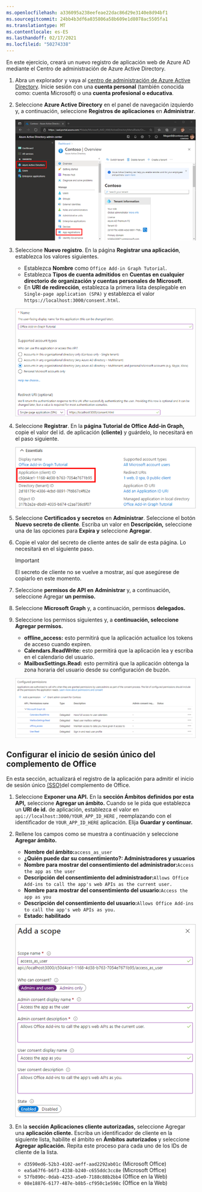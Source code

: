 ```yaml
---
ms.openlocfilehash: a336095a238eefeae22dac86d29e3140e8d94bf1
ms.sourcegitcommit: 24bb4b3df6a035806a58b609e1d8078ac5505fa1
ms.translationtype: MT
ms.contentlocale: es-ES
ms.lasthandoff: 02/17/2021
ms.locfileid: "50274338"
---
```

<!-- markdownlint-disable MD002 MD041 -->

En este ejercicio, creará un nuevo registro de aplicación web de Azure AD mediante el Centro de administración de Azure Active Directory.

1. Abra un explorador y vaya al [centro de administración de Azure Active Directory](https://aad.portal.azure.com). Inicie sesión con una **cuenta personal** (también conocida como: cuenta Microsoft) o una **cuenta profesional o educativa**.

1. Seleccione **Azure Active Directory** en el panel de navegación izquierdo y, a continuación, seleccione **Registros de aplicaciones** en **Administrar**.

    ![Captura de pantalla de los registros de aplicaciones ](images/app-registrations.png)

1. Seleccione **Nuevo registro**. En la página **Registrar una aplicación**, establezca los valores siguientes.

    - Establezca **Nombre** como `Office Add-in Graph Tutorial`.
    - Establezca **Tipos de cuenta admitidos** en **Cuentas en cualquier directorio de organización y cuentas personales de Microsoft**.
    - En **URI de redirección**, establezca la primera lista desplegable en `Single-page application (SPA)` y establezca el valor `https://localhost:3000/consent.html`.

    ![Captura de pantalla de la página Registrar una aplicación](images/register-an-app.png)

1. Seleccione **Registrar**. En la **página Tutorial de Office Add-in Graph,** copie el valor del id. de aplicación **(cliente)** y guárdelo, lo necesitará en el paso siguiente.

    ![Captura de pantalla del identificador de aplicación del nuevo registro de la aplicación](images/application-id.png)

1. Seleccione **Certificados y secretos** en **Administrar**. Seleccione el botón **Nuevo secreto de cliente**. Escriba un valor en **Descripción,** seleccione una de las opciones para **Expira y** seleccione **Agregar**.

1. Copie el valor del secreto de cliente antes de salir de esta página. Lo necesitará en el siguiente paso.

    > [!IMPORTANT]
    > El secreto de cliente no se vuelve a mostrar, así que asegúrese de copiarlo en este momento.

1. Seleccione **permisos de API en** **Administrar** y, a continuación, seleccione Agregar **un permiso.**

1. Seleccione **Microsoft Graph** y, a continuación, permisos **delegados.**

1. Seleccione los permisos siguientes y, a **continuación, seleccione Agregar permisos.**

    - **offline_access:** esto permitirá que la aplicación actualice los tokens de acceso cuando expiren.
    - **Calendars.ReadWrite:** esto permitirá que la aplicación lea y escriba en el calendario del usuario.
    - **MailboxSettings.Read:** esto permitirá que la aplicación obtenga la zona horaria del usuario desde su configuración de buzón.

    ![Captura de pantalla de los permisos configurados](images/configured-permissions.png)

## <a name="configure-office-add-in-single-sign-on"></a>Configurar el inicio de sesión único del complemento de Office

En esta sección, actualizará el registro de la aplicación para admitir el inicio de sesión único [(SSO)](https://docs.microsoft.com/office/dev/add-ins/develop/sso-in-office-add-ins)del complemento de Office.

1. Seleccione **Exponer una API.** En la **sección Ámbitos definidos por esta API,** seleccione **Agregar un ámbito.** Cuando se le pida que establezca un **URI de id.** de aplicación, establezca el valor en `api://localhost:3000/YOUR_APP_ID_HERE` , reemplazando con el identificador de `YOUR_APP_ID_HERE` aplicación. Elija **Guardar y continuar.**

1. Rellene los campos como se muestra a continuación y seleccione **Agregar ámbito.**

    - **Nombre del ámbito:**`access_as_user`
    - **¿Quién puede dar su consentimiento?: Administradores y usuarios**
    - **Nombre para mostrar del consentimiento del administrador:**`Access the app as the user`
    - **Descripción del consentimiento del administrador:**`Allows Office Add-ins to call the app's web APIs as the current user.`
    - **Nombre para mostrar del consentimiento del usuario:**`Access the app as you`
    - **Descripción del consentimiento del usuario:**`Allows Office Add-ins to call the app's web APIs as you.`
    - **Estado: habilitado**

    ![Captura de pantalla del formulario Agregar un ámbito](images/add-scope.png)

1. En la **sección Aplicaciones cliente autorizadas,** seleccione Agregar una **aplicación cliente.** Escriba un identificador de cliente en la siguiente lista, habilite el ámbito en **Ámbitos autorizados** y seleccione **Agregar aplicación.** Repita este proceso para cada uno de los IDs de cliente de la lista.

    - `d3590ed6-52b3-4102-aeff-aad2292ab01c` (Microsoft Office)
    - `ea5a67f6-b6f3-4338-b240-c655ddc3cc8e` (Microsoft Office)
    - `57fb890c-0dab-4253-a5e0-7188c88b2bb4` (Office en la Web)
    - `08e18876-6177-487e-b8b5-cf950c1e598c` (Office en la Web)
